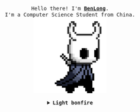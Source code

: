 <p align="center">
  <br>
  <samp>
    Hello there! I'm <b><a rel="nofollow noopener noreferrer" target="_blank" href="https://tanx.dev">BenLong</a></b>.
    <br>I'm a Computer Science Student from China.<br>

</samp>

  <img src="https://raw.githubusercontent.com/TanZng/TanZng/master/assets/hollor_knight3.gif" width="200" alt=""/>

</p>


<details align="center">

<summary> <b> <samp> Light bonfire </samp></b></summary>
<samp>
 <b><h2 style="color: #fc6203">B O N F I R E &nbsp; L I T !</h2> </b>

<img src="https://raw.githubusercontent.com/TanZng/TanZng/master/assets/bonefire.gif" width="200" alt=""/>

Current Project: <a href="https://github.com/figcoco/CubeGS">Dijkstra's shortest path visualizer.</a>


</samp>
</details>
